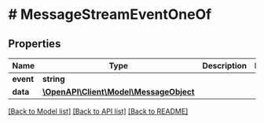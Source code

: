 # # MessageStreamEventOneOf

## Properties

Name | Type | Description | Notes
------------ | ------------- | ------------- | -------------
**event** | **string** |  |
**data** | [**\OpenAPI\Client\Model\MessageObject**](MessageObject.md) |  |

[[Back to Model list]](../../README.md#models) [[Back to API list]](../../README.md#endpoints) [[Back to README]](../../README.md)
